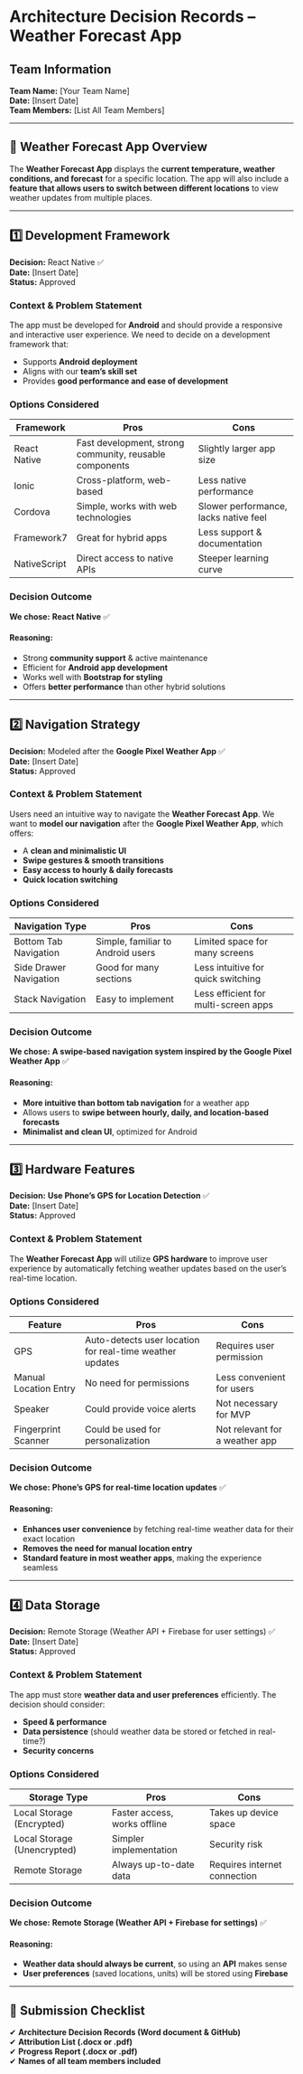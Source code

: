 # Architecture Decision Records – Weather Forecast App

## Team Information
**Team Name:** [Your Team Name]  
**Date:** [Insert Date]  
**Team Members:** [List All Team Members]  

---

## 📌 Weather Forecast App Overview  
The **Weather Forecast App** displays the **current temperature, weather conditions, and forecast** for a specific location. The app will also include a **feature that allows users to switch between different locations** to view weather updates from multiple places.

---

## 1️⃣ Development Framework
**Decision:** React Native ✅  
**Date:** [Insert Date]  
**Status:** Approved  

### Context & Problem Statement
The app must be developed for **Android** and should provide a responsive and interactive user experience. We need to decide on a development framework that:  
- Supports **Android deployment**  
- Aligns with our **team’s skill set**  
- Provides **good performance and ease of development**  

### Options Considered  
| Framework     | Pros                                        | Cons                            |
|--------------|---------------------------------------------|--------------------------------|
| React Native | Fast development, strong community, reusable components | Slightly larger app size |
| Ionic        | Cross-platform, web-based                  | Less native performance        |
| Cordova      | Simple, works with web technologies        | Slower performance, lacks native feel |
| Framework7   | Great for hybrid apps                      | Less support & documentation   |
| NativeScript | Direct access to native APIs               | Steeper learning curve         |

### Decision Outcome  
**We chose:** **React Native** ✅  

#### Reasoning:  
- Strong **community support** & active maintenance  
- Efficient for **Android app development**  
- Works well with **Bootstrap for styling**  
- Offers **better performance** than other hybrid solutions  

---

## 2️⃣ Navigation Strategy  
**Decision:** Modeled after the **Google Pixel Weather App** ✅  
**Date:** [Insert Date]  
**Status:** Approved  

### Context & Problem Statement  
Users need an intuitive way to navigate the **Weather Forecast App**. We want to **model our navigation** after the **Google Pixel Weather App**, which offers:  
- A **clean and minimalistic UI**  
- **Swipe gestures & smooth transitions**  
- **Easy access to hourly & daily forecasts**  
- **Quick location switching**  

### Options Considered  
| Navigation Type         | Pros                                   | Cons                         |
|------------------------|---------------------------------------|------------------------------|
| Bottom Tab Navigation | Simple, familiar to Android users     | Limited space for many screens |
| Side Drawer Navigation | Good for many sections               | Less intuitive for quick switching |
| Stack Navigation      | Easy to implement                     | Less efficient for multi-screen apps |

### Decision Outcome  
**We chose:** **A swipe-based navigation system inspired by the Google Pixel Weather App** ✅  

#### Reasoning:  
- **More intuitive than bottom tab navigation** for a weather app  
- Allows users to **swipe between hourly, daily, and location-based forecasts**  
- **Minimalist and clean UI**, optimized for Android  

---

## 3️⃣ Hardware Features  
**Decision:** **Use Phone’s GPS for Location Detection** ✅  
**Date:** [Insert Date]  
**Status:** Approved  

### Context & Problem Statement  
The **Weather Forecast App** will utilize **GPS hardware** to improve user experience by automatically fetching weather updates based on the user’s real-time location.  

### Options Considered  
| Feature       | Pros                                  | Cons                         |
|--------------|--------------------------------------|------------------------------|
| GPS          | Auto-detects user location for real-time weather updates | Requires user permission |
| Manual Location Entry | No need for permissions | Less convenient for users |
| Speaker      | Could provide voice alerts          | Not necessary for MVP        |
| Fingerprint Scanner | Could be used for personalization | Not relevant for a weather app |

### Decision Outcome  
**We chose:** **Phone’s GPS for real-time location updates** ✅  

#### Reasoning:  
- **Enhances user convenience** by fetching real-time weather data for their exact location  
- **Removes the need for manual location entry**  
- **Standard feature in most weather apps**, making the experience seamless  

---

## 4️⃣ Data Storage
**Decision:** Remote Storage (Weather API + Firebase for user settings) ✅  
**Date:** [Insert Date]  
**Status:** Approved  

### Context & Problem Statement
The app must store **weather data and user preferences** efficiently. The decision should consider:  
- **Speed & performance**  
- **Data persistence** (should weather data be stored or fetched in real-time?)  
- **Security concerns**  

### Options Considered  
| Storage Type            | Pros                          | Cons                        |
|-------------------------|------------------------------|-----------------------------|
| Local Storage (Encrypted)  | Faster access, works offline  | Takes up device space      |
| Local Storage (Unencrypted) | Simpler implementation      | Security risk              |
| Remote Storage          | Always up-to-date data       | Requires internet connection |

### Decision Outcome  
**We chose:** **Remote Storage (Weather API + Firebase for settings)** ✅  

#### Reasoning:  
- **Weather data should always be current**, so using an **API** makes sense  
- **User preferences** (saved locations, units) will be stored using **Firebase**  

---

## 📍 Submission Checklist  
✔ **Architecture Decision Records (Word document & GitHub)**  
✔ **Attribution List (.docx or .pdf)**  
✔ **Progress Report (.docx or .pdf)**  
✔ **Names of all team members included**  
